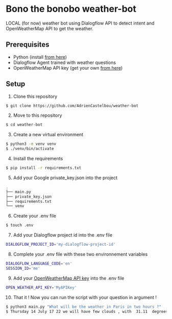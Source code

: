 # Bono the bonobo weather-bot

LOCAL (for now) weather bot using Dialogflow API to detect intent and OpenWeatherMap API to get the weather.


## Prerequisites

- Python (install [from here](https://www.python.org/downloads/))
- Dialogflow Agent trained with weather questions
- OpenWeatherMap API key (get your own [from here](https://openweathermap.org/api))

## Setup

1. Clone this repository
  ```bash
  $ git clone https://github.com/AdrienCastelbou/weather-bot
  ```

2. Move to this repository
  ```bash
  $ cd weather-bot
  ```

3. Create a new virtual environment
  ```bash
  $ python3 -m venv venv
  $ ./venv/bin/activate
  ```

4. Install the requirements
  ```bash
  $ pip install -r requirements.txt
  ```

5. Add your Google private_key.json into the project
```bash
.
├── main.py
├── private_key.json
├── requirements.txt
└── venv
```

6. Create your .env file
```bash
$ touch .env
```

7. Add your Dialogflow project id into the .env file
```bash
DIALOGFLOW_PROJECT_ID='my-dialogflow-project-id'
```

8. Complete your .env file with these two environnement variables
```bash
DIALOGFLOW_LANGUAGE_CODE='en'
SESSION_ID='me'
```

9. Add your [OpenWeatherMap API key](https://home.openweathermap.org/api_keys) into the .env file
```bash
OPEN_WEATHER_API_KEY='MyAPIKey'
 ```
 
 10. That it ! Now you can run the script with your question in argument !
 ```bash
 $ python3 main.py "What will be the weather in Paris in two hours ?"
 $ Thursday 14 July 17 22 we will have few clouds , with  31.11  degrees
 
